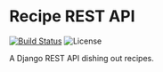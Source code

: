 # Recipe REST API
[![Build Status](https://dev.azure.com/adityamahapatra/Recipe%20API/_apis/build/status/adityamahapatra.recipe-app-api?branchName=main)](https://dev.azure.com/adityamahapatra/Recipe%20API/_build/latest?definitionId=2&branchName=main) ![License](https://img.shields.io/badge/License-MIT-blue)

A Django REST API dishing out recipes.
